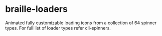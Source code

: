# braille-loaders
Animated fully customizable loading icons from a collection of 64 spinner types. For full list of loader types refer cli-spinners.
